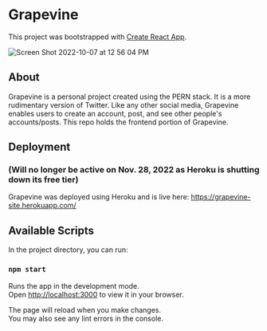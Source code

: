 # Grapevine 

This project was bootstrapped with [Create React App](https://github.com/facebook/create-react-app).

![Screen Shot 2022-10-07 at 12 56 04 PM](https://user-images.githubusercontent.com/45299161/194610814-57d4bd6d-12f2-4859-b8e2-4d9f7a67b26b.png)

## About

Grapevine is a personal project created using the PERN stack. It is a more rudimentary version of Twitter. Like any other social media, Grapevine enables users to create an account, post, and see other people's accounts/posts. This repo holds the frontend portion of Grapevine.

## Deployment 
### (Will no longer be active on Nov. 28, 2022 as Heroku is shutting down its free tier)

Grapevine was deployed using Heroku and is live here: https://grapevine-site.herokuapp.com/

## Available Scripts

In the project directory, you can run:

### `npm start`

Runs the app in the development mode.\
Open [http://localhost:3000](http://localhost:3000) to view it in your browser.

The page will reload when you make changes.\
You may also see any lint errors in the console.


